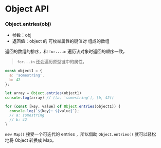 # Object API

### Object.entries(obj)

- 参数：obj
- 返回值：object 的 可枚举属性的键值对 组成的数组

返回的数组的排序，和 `for...in` 遍历该对象时返回的顺序一致。

> `for...in` 还会遍历原型链中的属性。

```js
const object1 = {
  a: 'somestring',
  b: 42
};

let array = Object.entries(object1)
console.log(array) // [[a, 'somestring'], [b, 42]]

for (const [key, value] of Object.entries(object1)) {
  console.log(`${key}: ${value}`);
  // a: somestring
  // b: 42
}
```

`new Map()` 接受一个可迭代的 entries ，所以借助 `Object.entries()` 就可以轻松地将 Object 转换成 Map。

